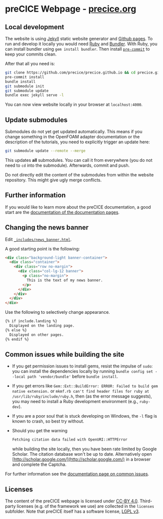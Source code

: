 # preCICE Webpage - [precice.org](https://precice.org/)

## Local development

The website is using [Jekyll](https://jekyllrb.com/) static website generator and [Github pages](https://pages.github.com/).
To run and develop it locally you would need [Ruby](https://www.ruby-lang.org/en/) and [Bundler](https://bundler.io/).
With Ruby, you can install bundler using `gem install bundler`.
Then install [`pre-commit`](https://repology.org/project/python:pre-commit/versions) to keep your commits clean.

After that all you need is:

```bash
git clone https://github.com/precice/precice.github.io && cd precice.github.io
pre-commit install
bundle install
git submodule init
git submodule update
bundle exec jekyll serve -l
```

You can now view website locally in your browser at `localhost:4000`.

## Update submodules

Submodules do not yet get updated automatically. This means if you change something in the OpenFOAM adapter documentation or the description of the tutorials, you need to explicitly trigger an update here:

```bash
git submodule update --remote --merge
```

This updates **all** submodules. You can call it from everywhere (you do not need to `cd` into the submodule).
Afterwards, commit and push.

Do not directly edit the content of the submodules from within the website repository. This might give ugly merge conflicts.

## Further information

If you would like to learn more about the preCICE documentation, a good start are the [documentation of the documentation pages](https://precice.org/docs-meta-overview.html).

## Changing the news banner

Edit [`_includes/news_banner.html`](_includes/news_banner.html).

A good starting point is the following:

```html
<div class="background-light banner-container">
  <div class="container">
    <div class="row no-margin">
      <div class="col-lg-12 banner">
        <p class="no-margin">
          This is the text of my news banner.
        </p>
      </div>
    </div>
  </div>
</div>
```

Use the following to selectively change appearance.

```html
{% if include.landing %}
  Displayed on the landing page.
{% else %}
  Displayed on other pages.
{% endif %}
```

## Common issues while building the site

* If you get permission issues to install gems, resist the impulse of `sudo`: you can install the dependencies locally by running `bundle config set --local path 'vendor/bundle'` before `bundle install`.

* If you get errors like `Gem::Ext::BuildError: ERROR: Failed to build gem native extension.` or `mkmf.rb can't find header files for ruby at /usr/lib/ruby/include/ruby.h`, then (as the error message suggests), you may need to install a Ruby development environment (e.g., `ruby-dev`).

* If you are a poor soul that is stuck developing on Windows, the `-l` flag is known to crash, so best try without.

* Should you get the warning

    ```bash
    Fetching citation data failed with OpenURI::HTTPError
    ```

    while building the site locally, then you have been rate limited by Google Scholar. The citation database won't be up to date. Alternatively open [http://scholar.google.com/](http://scholar.google.com/) in a browser and complete the Captcha.

For further information see the [documentation page on common issues](https://precice.org/docs-meta-common-issues.html).

## Licenses

The content of the preCICE webpage is licensed under [CC-BY 4.0](https://creativecommons.org/licenses/by/4.0/deed.en). Third-party licenses (e.g. of the framework we use) are collected in the `licenses` subfolder. Note that preCICE itself has a software license, [LGPL v3](https://www.gnu.org/licenses/lgpl-3.0.en.html).
